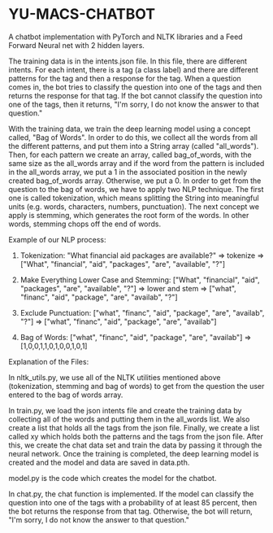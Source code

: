 # YU-MACS-CHATBOT

A chatbot implementation with PyTorch and NLTK libraries and a Feed Forward Neural net with 2 hidden layers. 

The training data is in the intents.json file. In this file, there are different intents. For each intent, there is a tag (a class label) and there are different patterns for the tag and then a response for the tag. When a question comes in, the bot tries to classify the question into one of the tags and then returns the response for that tag. If the bot cannot classify the question into one of the tags, then it returns, "I'm sorry, I do not know the answer to that question." 

With the training data, we train the deep learning model using a concept called, "Bag of Words". In order to do this, we collect all the words from all the different patterns, and put them into a String array (called "all_words"). Then, for each pattern we create an array, called bag_of_words, with the same size as the all_words array and if the word from the pattern is included in the all_words array, we put a 1 in the associated position in the newly created bag_of_words array. Otherwise, we put a 0. In order to get from the question to the bag of words, we have to apply two NLP technique. The first one is called tokenization, which means splitting the String into meaningful units (e.g. words, characters, numbers, punctuation). The next concept we apply is stemming, which generates the root form of the words. In other words, stemming chops off the end of words. 

Example of our NLP process:

1. Tokenization:
"What financial aid packages are available?" => tokenize => ["What", "financial", "aid", "packages", "are", "available", "?"]

2. Make Everything Lower Case and Stemming:
["What", "financial", "aid", "packages", "are", "available", "?"] => lower and stem => ["what", "financ", "aid", "package", "are", "availab", "?"]

3. Exclude Punctuation:
["what", "financ", "aid", "package", "are", "availab", "?"] => ["what", "financ", "aid", "package", "are", "availab"]

4. Bag of Words:
["what", "financ", "aid", "package", "are", "availab"] => [1,0,0,1,1,0,1,0,0,1,0,1]


Explanation of the Files:

In nltk_utils.py, we use all of the NLTK utilities mentioned above (tokenization, stemming and bag of words) to get from the question the user entered to the bag of words array.

In train.py, we load the json intents file and create the training data by collecting all of the words and putting them in the all_words list. We also create a list that holds all the tags from the json file. Finally, we create a list called xy which holds both the patterns and the tags from the json file. 
After this, we create the chat data set and train the data by passing it through the neural network. Once the training is completed, the deep learning model is created and the model and data are saved in data.pth.

model.py is the code which creates the model for the chatbot. 

In chat.py, the chat function is implemented. If the model can classify the question into one of the tags with a probability of at least 85 percent, then the bot returns the response from that tag. Otherwise, the bot will return, "I'm sorry, I do not know the answer to that question." 




 
